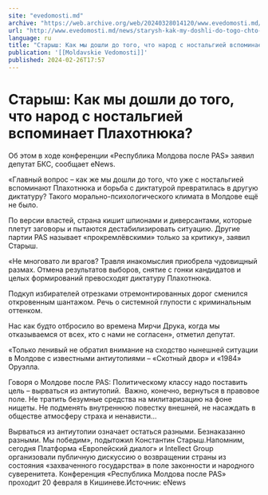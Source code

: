```yaml
---
site: "evedomosti.md"
archive: "https://web.archive.org/web/20240328014120/www.evedomosti.md/news/starysh-kak-my-doshli-do-togo-chto-narod-s-nostalgiej-vspomi"
url: "http://www.evedomosti.md/news/starysh-kak-my-doshli-do-togo-chto-narod-s-nostalgiej-vspomi"
language: ru
title: "Старыш: Как мы дошли до того, что народ с ностальгией вспоминает Плахотнюка?"
publication: '[[Moldavskie Vedomosti]]'
published: 2024-02-26T17:57
---
```


# Старыш: Как мы дошли до того, что народ с ностальгией вспоминает Плахотнюка?

Об этом в ходе конференции «Республика Молдова после PAS» заявил депутат БКС, сообщает eNews.

«Главный вопрос – как же мы дошли до того, что уже с ностальгией вспоминают Плахотнюка и борьба с диктатурой превратилась в другую диктатуру? Такого морально-психологического климата в Молдове ещё не было.

По версии властей, страна кишит шпионами и диверсантами, которые плетут заговоры и пытаются дестабилизировать ситуацию. Другие партии PAS называет «прокремлёвскими» только за критику», заявил Старыш.

«Не многовато ли врагов? Травля инакомыслия приобрела чудовищный размах. Отмена результатов выборов, снятие с гонки кандидатов и целых формирований превосходят диктатуру Плахотнюка.

Подкуп избирателей отрезками отремонтированных дорог сменился откровенным шантажом. Речь о системной глупости с криминальным оттенком.

Нас как будто отбросило во времена Мирчи Друка, когда мы отказываемся от всех, кто с нами не согласен», отметил депутат.

«Только ленивый не обратил внимание на сходство нынешней ситуации в Молдове с известными антиутопиями – «Скотный двор» и «1984» Оруэлла.

Говоря о Молдове после PAS: Политическому классу надо поставить цель – вырваться из антиутопий.  Важно, конечно, вернуться в правовое поле. Не тратить безумные средства на милитаризацию на фоне нищеты. Не подменять внутреннюю повестку внешней, не насаждать в обществе атмосферу страха и ненависти…

Вырваться из антиутопии означает остаться разными. Безнаказанно разными. Мы победим», подытожил Константин Старыш.Напомним, сегодня Платформа «Европейский диалог» и Intellect Group организовали публичную дискуссию о возвращении страны из состояния «захваченного государства» в поле законности и народного суверенитета. Конференция «Республика Молдова после PAS» проходит 20 февраля в Кишиневе.Источник: eNews 